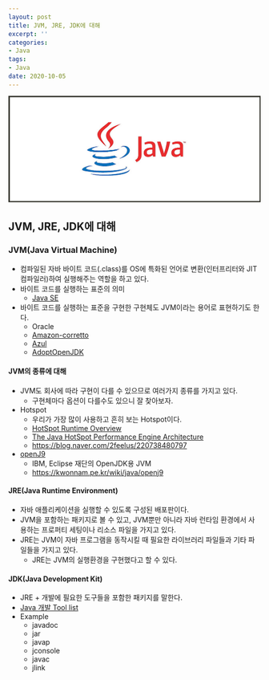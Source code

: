 ```yaml
---
layout: post
title: JVM, JRE, JDK에 대해
excerpt: ''
categories:
- Java
tags:
- Java
date: 2020-10-05
---
```


![No Image](/assets/logo/Java.jpg)

## JVM, JRE, JDK에 대해
### JVM(Java Virtual Machine)
- 컴파일된 자바 바이트 코드(.class)를 OS에 특화된 언어로 변환(인터프리터와 JIT 컴파일러)하여 실행해주는 역할을 하고 있다.
- 바이트 코드를 실행하는 표준의 의미
    - [Java SE](https://docs.oracle.com/javase/specs/index.html)
- 바이트 코드를 실행하는 표준을 구현한 구현체도 JVM이라는 용어로 표현하기도 한다.
    - Oracle
    - [Amazon-corretto](https://aws.amazon.com/ko/corretto/)
    - [Azul](https://kr.azul.com/)
    - [AdoptOpenJDK](https://adoptopenjdk.net/)

#### JVM의 종류에 대해
- JVM도 회사에 따라 구현이 다를 수 있으므로 여러가지 종류를 가지고 있다.
    - 구현체마다 옵션이 다를수도 있으니 잘 찾아보자.
- Hotspot
    - 우리가 가장 많이 사용하고 흔히 보는 Hotspot이다.
    - [HotSpot Runtime Overview](https://openjdk.java.net/groups/hotspot/docs/RuntimeOverview.html)
    - [The Java HotSpot Performance Engine Architecture](https://www.oracle.com/technetwork/java/whitepaper-135217.html)
    - <https://blog.naver.com/2feelus/220738480797>
- [openJ9](https://www.eclipse.org/openj9/)
    - IBM, Eclipse 재단의 OpenJDK용 JVM
    - <https://kwonnam.pe.kr/wiki/java/openj9>

#### JRE(Java Runtime Environment)
- 자바 애플리케이션을 실행할 수 있도록 구성된 배포판이다.
- JVM을 포함하는 패키지로 볼 수 있고, JVM뿐만 아니라 자바 런타임 환경에서 사용하는 프로퍼티 세팅이나 리소스 파일을 가지고 있다.
- JRE는 JVM이 자바 프로그램을 동작시킬 때 필요한 라이브러리 파일들과 기타 파일들을 가지고 있다.
    - JRE는 JVM의 실행환경을 구현했다고 할 수 있다.

#### JDK(Java Development Kit)
- JRE + 개발에 필요한 도구들을 포함한 패키지를 말한다.
- [Java 개발 Tool list](https://docs.oracle.com/javase/8/docs/technotes/tools/)
- Example
    - javadoc
    - jar
    - javap
    - jconsole
    - javac
    - jlink